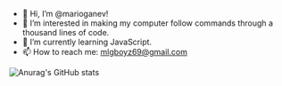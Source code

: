 - 👋 Hi, I’m @marioganev!
- 👀 I’m interested in making my computer follow commands through a thousand lines of code. 
- 🌱 I’m currently learning JavaScript.
- 📫 How to reach me: mlgboyz69@gmail.com

![Anurag's GitHub stats](https://github-readme-stats.vercel.app/api?username=marioganev&show_icons=true&theme=radical)
